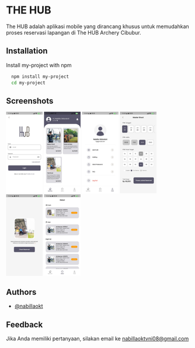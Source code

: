 # THE HUB
The HUB adalah aplikasi mobile yang dirancang khusus untuk memudahkan proses reservasi lapangan di The HUB Archery Cibubur.


## Installation

Install my-project with npm

```bash
  npm install my-project
  cd my-project
```
    
## Screenshots

<img src="./image/1.jpg" alt="App Screenshot" width="100"> <img src="./image/2.jpg" alt="App Screenshot" width="100"> <img src="./image/5.jpg" alt="App Screenshot" width="100"> 
<img src="./image/7.jpg" alt="App Screenshot" width="100"> <img src="./image/3.jpg" alt="App Screenshot" width="100"> <img src="./image/4.jpg" alt="App Screenshot" width="100">




## Authors

- [@nabillaokt](https://github.com/nabillaokt)


## Feedback

Jika Anda memiliki pertanyaan, silakan email ke nabillaoktvni08@gmail.com
